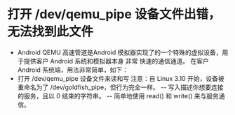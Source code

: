 # 打开 /dev/qemu_pipe 设备文件出错，无法找到此文件
- Android QEMU 高速管道是Android 模拟器实现了的一个特殊的虚拟设备，用于提供客户 Android 系统和模拟器本身 非常 快速的通信通道。
在客户 Android 系统端，用法非常简单，如下：
-    打开 /dev/qemu_pipe 设备文件来读和写
注意：自 Linux 3.10 开始，设备被重命名为了 /dev/goldfish_pipe，但行为完全一样。
-- 写入描述你想要连接的服务，且以 0 结束的字符串。
-- 简单地使用 read() 和 write() 来与服务通信。
